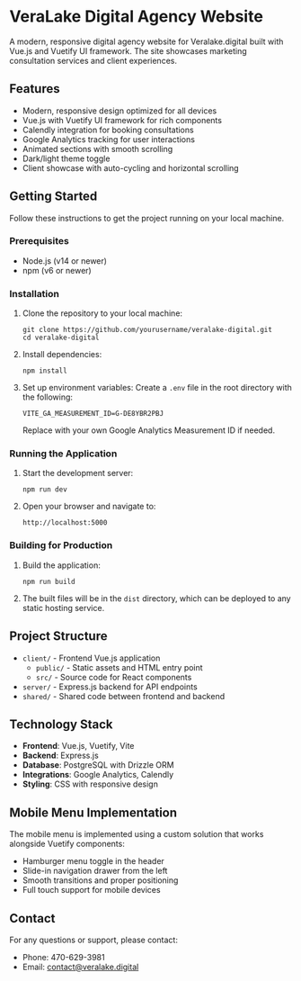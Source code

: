# VeraLake Digital Agency Website

A modern, responsive digital agency website for Veralake.digital built with Vue.js and Vuetify UI framework. The site showcases marketing consultation services and client experiences.

## Features

- Modern, responsive design optimized for all devices
- Vue.js with Vuetify UI framework for rich components
- Calendly integration for booking consultations
- Google Analytics tracking for user interactions
- Animated sections with smooth scrolling
- Dark/light theme toggle
- Client showcase with auto-cycling and horizontal scrolling

## Getting Started

Follow these instructions to get the project running on your local machine.

### Prerequisites

- Node.js (v14 or newer)
- npm (v6 or newer)

### Installation

1. Clone the repository to your local machine:
   ```
   git clone https://github.com/yourusername/veralake-digital.git
   cd veralake-digital
   ```

2. Install dependencies:
   ```
   npm install
   ```

3. Set up environment variables:
   Create a `.env` file in the root directory with the following:
   ```
   VITE_GA_MEASUREMENT_ID=G-DE8YBR2PBJ
   ```
   Replace with your own Google Analytics Measurement ID if needed.

### Running the Application

1. Start the development server:
   ```
   npm run dev
   ```

2. Open your browser and navigate to:
   ```
   http://localhost:5000
   ```

### Building for Production

1. Build the application:
   ```
   npm run build
   ```

2. The built files will be in the `dist` directory, which can be deployed to any static hosting service.

## Project Structure

- `client/` - Frontend Vue.js application
  - `public/` - Static assets and HTML entry point
  - `src/` - Source code for React components
- `server/` - Express.js backend for API endpoints
- `shared/` - Shared code between frontend and backend

## Technology Stack

- **Frontend**: Vue.js, Vuetify, Vite
- **Backend**: Express.js
- **Database**: PostgreSQL with Drizzle ORM
- **Integrations**: Google Analytics, Calendly
- **Styling**: CSS with responsive design

## Mobile Menu Implementation

The mobile menu is implemented using a custom solution that works alongside Vuetify components:

- Hamburger menu toggle in the header
- Slide-in navigation drawer from the left
- Smooth transitions and proper positioning
- Full touch support for mobile devices

## Contact

For any questions or support, please contact:
- Phone: 470-629-3981
- Email: contact@veralake.digital